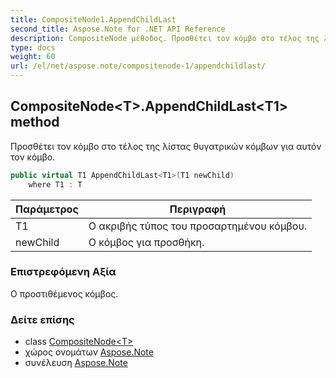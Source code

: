 ```yaml
---
title: CompositeNode1.AppendChildLast
second_title: Aspose.Note for .NET API Reference
description: CompositeNode μέθοδος. Προσθέτει τον κόμβο στο τέλος της λίστας θυγατρικών κόμβων για αυτόν τον κόμβο.
type: docs
weight: 60
url: /el/net/aspose.note/compositenode-1/appendchildlast/
---
```

## CompositeNode&lt;T&gt;.AppendChildLast&lt;T1&gt; method

Προσθέτει τον κόμβο στο τέλος της λίστας θυγατρικών κόμβων για αυτόν τον κόμβο.

```csharp
public virtual T1 AppendChildLast<T1>(T1 newChild)
    where T1 : T
```

| Παράμετρος | Περιγραφή |
| --- | --- |
| T1 | Ο ακριβής τύπος του προσαρτημένου κόμβου. |
| newChild | Ο κόμβος για προσθήκη. |

### Επιστρεφόμενη Αξία

Ο προστιθέμενος κόμβος.

### Δείτε επίσης

* class [CompositeNode&lt;T&gt;](../)
* χώρος ονομάτων [Aspose.Note](../../compositenode-1/)
* συνέλευση [Aspose.Note](../../../)


